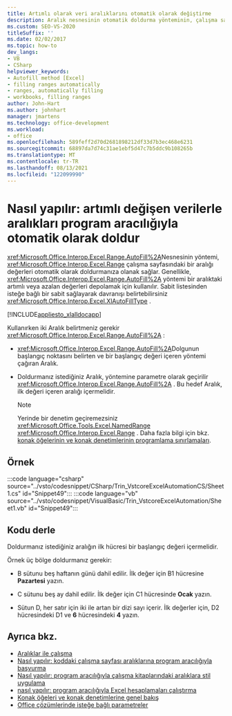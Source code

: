 ```yaml
---
title: Artımlı olarak veri aralıklarını otomatik olarak değiştirme
description: Aralık nesnesinin otomatik doldurma yönteminin, çalışma sayfasındaki bir aralığı otomatik olarak değerlerle doldurmanıza nasıl olanak sağladığını öğrenin.
ms.custom: SEO-VS-2020
titleSuffix: ''
ms.date: 02/02/2017
ms.topic: how-to
dev_langs:
- VB
- CSharp
helpviewer_keywords:
- Autofill method [Excel]
- filling ranges automatically
- ranges, automatically filling
- workbooks, filling ranges
author: John-Hart
ms.author: johnhart
manager: jmartens
ms.technology: office-development
ms.workload:
- office
ms.openlocfilehash: 589feff2d70d2681898212df33d7b3ec468e6231
ms.sourcegitcommit: 68897da7d74c31ae1ebf5d47c7b5ddc9b108265b
ms.translationtype: MT
ms.contentlocale: tr-TR
ms.lasthandoff: 08/13/2021
ms.locfileid: "122099990"
---
```

# <a name="how-to-programmatically-automatically-fill-ranges-with-incrementally-changing-data"></a>Nasıl yapılır: artımlı değişen verilerle aralıkları program aracılığıyla otomatik olarak doldur
  <xref:Microsoft.Office.Interop.Excel.Range.AutoFill%2A>Nesnesinin yöntemi, <xref:Microsoft.Office.Interop.Excel.Range> çalışma sayfasındaki bir aralığı değerleri otomatik olarak doldurmanıza olanak sağlar. Genellikle, <xref:Microsoft.Office.Interop.Excel.Range.AutoFill%2A> yöntemi bir aralıktaki artımlı veya azalan değerleri depolamak için kullanılır. Sabit listesinden isteğe bağlı bir sabit sağlayarak davranışı belirtebilirsiniz <xref:Microsoft.Office.Interop.Excel.XlAutoFillType> .

 [!INCLUDE[appliesto_xlalldocapp](../vsto/includes/appliesto-xlalldocapp-md.md)]

 Kullanırken iki Aralık belirtmeniz gerekir <xref:Microsoft.Office.Interop.Excel.Range.AutoFill%2A> :

- <xref:Microsoft.Office.Interop.Excel.Range.AutoFill%2A>Dolgunun başlangıç noktasını belirten ve bir başlangıç değeri içeren yöntemi çağıran Aralık.

- Doldurmanız istediğiniz Aralık, yöntemine parametre olarak geçirilir <xref:Microsoft.Office.Interop.Excel.Range.AutoFill%2A> . Bu hedef Aralık, ilk değeri içeren aralığı içermelidir.

    > [!NOTE]
    > Yerinde bir denetim geçiremezsiniz <xref:Microsoft.Office.Tools.Excel.NamedRange> <xref:Microsoft.Office.Interop.Excel.Range> . Daha fazla bilgi için bkz. [konak öğelerinin ve konak denetimlerinin programlama sınırlamaları](../vsto/programmatic-limitations-of-host-items-and-host-controls.md).

## <a name="example"></a>Örnek
 :::code language="csharp" source="../vsto/codesnippet/CSharp/Trin_VstcoreExcelAutomationCS/Sheet1.cs" id="Snippet49":::
 :::code language="vb" source="../vsto/codesnippet/VisualBasic/Trin_VstcoreExcelAutomation/Sheet1.vb" id="Snippet49":::

## <a name="compile-the-code"></a>Kodu derle
 Doldurmanız istediğiniz aralığın ilk hücresi bir başlangıç değeri içermelidir.

 Örnek üç bölge doldurmanız gerekir:

- B sütunu beş haftanın günü dahil edilir. İlk değer için B1 hücresine **Pazartesi** yazın.

- C sütunu beş ay dahil edilir. İlk değer için C1 hücresinde **Ocak** yazın.

- Sütun D, her satır için iki ile artan bir dizi sayı içerir. İlk değerler için, D2 hücresindeki D1 ve **6** hücresindeki **4** yazın.

## <a name="see-also"></a>Ayrıca bkz.
- [Aralıklar ile çalışma](../vsto/working-with-ranges.md)
- [Nasıl yapılır: koddaki çalışma sayfası aralıklarına program aracılığıyla başvurma](../vsto/how-to-programmatically-refer-to-worksheet-ranges-in-code.md)
- [Nasıl yapılır: program aracılığıyla çalışma kitaplarındaki aralıklara stil uygulama](../vsto/how-to-programmatically-apply-styles-to-ranges-in-workbooks.md)
- [nasıl yapılır: program aracılığıyla Excel hesaplamaları çalıştırma](../vsto/how-to-programmatically-run-excel-calculations-programmatically.md)
- [Konak öğeleri ve konak denetimlerine genel bakış](../vsto/host-items-and-host-controls-overview.md)
- [Office çözümlerinde isteğe bağlı parametreler](../vsto/optional-parameters-in-office-solutions.md)
